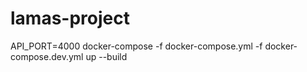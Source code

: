 # lamas-project

API_PORT=4000 docker-compose -f docker-compose.yml -f docker-compose.dev.yml up --build

